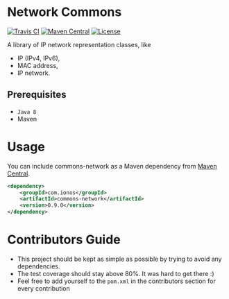 Network Commons
============
[![Travis CI](https://travis-ci.org/1and1/commons-network.svg?branch=master)](https://travis-ci.org/1and1/commons-network)
[![Maven Central](https://maven-badges.herokuapp.com/maven-central/com.ionos/commons-network/badge.svg)](https://maven-badges.herokuapp.com/maven-central/com.ionos/commons-network) 
[![License](https://img.shields.io/badge/License-Apache%202.0-blue.svg)](https://opensource.org/licenses/Apache-2.0)

A library of IP network representation classes, like
* IP (IPv4, IPv6),
* MAC address,
* IP network.

## Prerequisites

* `Java 8`
* Maven
 
Usage
============
You can include commons-network as a Maven dependency from [Maven Central]().

```xml
<dependency>
    <groupId>com.ionos</groupId>
    <artifactId>commons-network</artifactId>
    <version>0.9.0</version>
</dependency>
```

Contributors Guide
============

* This project should be kept as simple as possible by trying to avoid any dependencies.
* The test coverage should stay above 80%. It was hard to get there :)
* Feel free to add yourself to the `pom.xml` in the contributors section for every contribution
